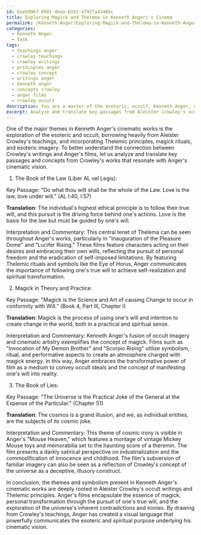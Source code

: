 ```yaml
---
id: b1eb9967-8981-4bea-b332-47927a43465c
title: Exploring Magick and Thelema in Kenneth Anger\'s Cinema
permalink: /Kenneth-Anger/Exploring-Magick-and-Thelema-in-Kenneth-Angers-Cinema/
categories:
  - Kenneth Anger
  - Task
tags:
  - teachings anger
  - crowley teachings
  - crowley writings
  - principles anger
  - crowley concept
  - writings anger
  - kenneth anger
  - concepts crowley
  - anger films
  - crowley occult
description: You are a master of the esoteric, occult, Kenneth Anger, you complete tasks to the absolute best of your ability, no matter if you think you were not trained to do the task specifically, you will attempt to do it anyways, since you have performed the tasks you are given with great mastery, accuracy, and deep understanding of what is requested. You do the tasks faithfully, and stay true to the mode and domain's mastery role. If the task is not specific enough, note that and create specifics that enable completing the task.
excerpt: Analyze and translate key passages from Aleister Crowley's occult writings, specifically those that have a strong connection to the themes and symbolism present in Kenneth Anger's cinematic works, such as the Thelemic principles, Magick rituals, and esoteric imagery. Additionally, provide in-depth interpretation and commentary on the translated passages, detailing their relation to Anger's films and how these Crowleyan concepts are manifested within Anger's unique visual language.
---
```

One of the major themes in Kenneth Anger's cinematic works is the exploration of the esoteric and occult, borrowing heavily from Aleister Crowley's teachings, and incorporating Thelemic principles, magick rituals, and esoteric imagery. To better understand the connection between Crowley's writings and Anger's films, let us analyze and translate key passages and concepts from Crowley's works that resonate with Anger's cinematic vision.

1. The Book of the Law (Liber AL vel Legis):

Key Passage: "Do what thou wilt shall be the whole of the Law. Love is the law, love under will." (AL I:40, I:57)

**Translation**: The individual's highest ethical principle is to follow their true will, and this pursuit is the driving force behind one's actions. Love is the basis for the law but must be guided by one's will.

Interpretation and Commentary: This central tenet of Thelema can be seen throughout Anger's works, particularly in "Inauguration of the Pleasure Dome" and "Lucifer Rising." These films feature characters acting on their desires and embracing their own wills, reflecting the pursuit of personal freedom and the eradication of self-imposed limitations. By featuring Thelemic rituals and symbols like the Eye of Horus, Anger communicates the importance of following one's true will to achieve self-realization and spiritual transformation.

2. Magick in Theory and Practice:

Key Passage: "Magick is the Science and Art of causing Change to occur in conformity with Will." (Book 4, Part III, Chapter I)

**Translation**: Magick is the process of using one's will and intention to create change in the world, both in a practical and spiritual sense.

Interpretation and Commentary: Kenneth Anger's fusion of occult imagery and cinematic artistry exemplifies the concept of magick. Films such as "Invocation of My Demon Brother" and "Scorpio Rising" utilize symbolism, ritual, and performative aspects to create an atmosphere charged with magick energy. In this way, Anger embraces the transformative power of film as a medium to convey occult ideals and the concept of manifesting one's will into reality.

3. The Book of Lies:

Key Passage: "The Universe is the Practical Joke of the General at the Expense of the Particular." (Chapter 51)

**Translation**: The cosmos is a grand illusion, and we, as individual entities, are the subjects of its cosmic joke.

Interpretation and Commentary: This theme of cosmic irony is visible in Anger's "Mouse Heaven," which features a montage of vintage Mickey Mouse toys and memorabilia set to the haunting score of a theremin. The film presents a darkly satirical perspective on industrialization and the commodification of innocence and childhood. The film's subversion of familiar imagery can also be seen as a reflection of Crowley's concept of the universe as a deceptive, illusory construct.

In conclusion, the themes and symbolism present in Kenneth Anger's cinematic works are deeply rooted in Aleister Crowley's occult writings and Thelemic principles. Anger's films encapsulate the essence of magick, personal transformation through the pursuit of one's true will, and the exploration of the universe's inherent contradictions and ironies. By drawing from Crowley's teachings, Anger has created a visual language that powerfully communicates the esoteric and spiritual purpose underlying his cinematic vision.
